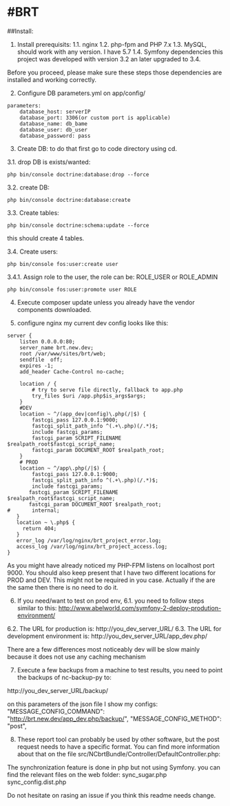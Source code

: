 #BRT
====
##Install:
1. Install prerequisits:
1.1. nginx
1.2. php-fpm and PHP 7.x
1.3. MySQL, should work with any version. I have 5.7
1.4. Symfony dependencies this project was developed with version 3.2 an later upgraded to 3.4.

Before you proceed, please make sure these steps those dependencies are 
installed and working correctly.

2. Configure DB parameters.yml on app/config/

```
parameters:
    database_host: serverIP
    database_port: 3306(or custom port is applicable)
    database_name: db_bame
    database_user: db_user
    database_password: pass
```

3. Create DB:
to do that first go to code directory using cd.

3.1. drop DB is exists/wanted:
````
php bin/console doctrine:database:drop --force
````

3.2. create DB:
````
php bin/console doctrine:database:create
````

3.3. Create tables:
````
php bin/console doctrine:schema:update --force
````
this should create 4 tables.

3.4. Create users:
````
php bin/console fos:user:create user
````

3.4.1. Assign role to the user, the role can be: ROLE_USER or ROLE_ADMIN
````
php bin/console fos:user:promote user ROLE
````


4. Execute composer update unless you already have the vendor components downloaded.

5. configure nginx my current dev config looks like this:
```
server {
    listen 0.0.0.0:80;
    server_name brt.new.dev;
    root /var/www/sites/brt/web;
    sendfile  off;
    expires -1;
    add_header Cache-Control no-cache;

    location / {
        # try to serve file directly, fallback to app.php
        try_files $uri /app.php$is_args$args;
    }
    #DEV
    location ~ ^/(app_dev|config)\.php(/|$) {
        fastcgi_pass 127.0.0.1:9000;
        fastcgi_split_path_info ^(.+\.php)(/.*)$;
        include fastcgi_params;
        fastcgi_param SCRIPT_FILENAME $realpath_root$fastcgi_script_name;
        fastcgi_param DOCUMENT_ROOT $realpath_root;
    }
    # PROD
    location ~ ^/app\.php(/|$) {
        fastcgi_pass 127.0.0.1:9000;
        fastcgi_split_path_info ^(.+\.php)(/.*)$;
        include fastcgi_params;
       fastcgi_param SCRIPT_FILENAME $realpath_root$fastcgi_script_name;
       fastcgi_param DOCUMENT_ROOT $realpath_root;
#       internal;
   }
   location ~ \.php$ {
     return 404;
   }
   error_log /var/log/nginx/brt_project_error.log;
   access_log /var/log/nginx/brt_project_access.log;
}
```

As you might have already noticed my PHP-FPM listens on localhost port 9000.
You should also keep present that I have two different locations for PROD and 
DEV. This might not be required in you case. Actually if the are the same then 
there is no need to do it.
 

6. If you need/want to test on prod env, 
6.1. you need to follow steps similar to this:
http://www.abelworld.com/symfony-2-deploy-prodution-environment/

6.2. The URL for production is:
http://you_dev_server_URL/
6.3. The URL for development environment is:
http://you_dev_server_URL/app_dev.php/

There are a few differences most noticeably dev will be slow mainly because it 
does not use any caching mechanism 

7. Execute a few backups from a machine to test results, 
you need to point the backups of nc-backup-py to:

http://you_dev_server_URL/backup/

on this parameters of the json file I show my configs: 
    "MESSAGE_CONFIG_COMMAND": "http://brt.new.dev/app_dev.php/backup/",
    "MESSAGE_CONFIG_METHOD": "post",

8. These report tool can probably be used by other software, but the post request 
needs to have a specific format. You can find more information about that on 
the file src/NCbrtBundle/Controller/DefaultController.php:

The synchronization feature is done in php but not using Symfony. you can find 
the relevant files on the web folder:
sync_sugar.php
sync_config.dist.php

Do not hesitate on rasing an issue if you think this readme needs change.

